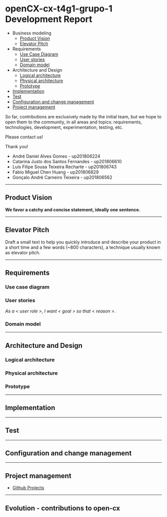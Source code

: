 # openCX-cx-t4g1-grupo-1 Development Report
 

* Business modeling 
  * [Product Vision](#Product-Vision)
  * [Elevator Pitch](#Elevator-Pitch)
* Requirements
  * [Use Case Diagram](#Use-case-diagram)
  * [User stories](#User-stories)
  * [Domain model](#Domain-model)
* Architecture and Design
  * [Logical architecture](#Logical-architecture)
  * [Physical architecture](#Physical-architecture)
  * [Prototype](#Prototype)
* [Implementation](#Implementation)
* [Test](#Test)
* [Configuration and change management](#Configuration-and-change-management)
* [Project management](#Project-management)

So far, contributions are exclusively made by the initial team, but we hope to open them to the community, in all areas and topics: requirements, technologies, development, experimentation, testing, etc.

Please contact us! 

Thank you!

- André Daniel Alves Gomes - up201806224
- Catarina Justo dos Santos Fernandes - up201806610
- Luís Filipe Sousa Teixeira Recharte - up201806743
- Fabio Miguel Chen Huang - up201806829
- Gonçalo André Carneiro Teixeira - up201806562

---

## Product Vision

**We favor a catchy and concise statement, ideally one sentence.**

---
## Elevator Pitch
Draft a small text to help you quickly introduce and describe your product in a short time and a few words (~800 characters), a technique usually known as elevator pitch.

---
## Requirements

### Use case diagram 

### User stories

*As a < user role >, I want < goal > so that < reason >.*

### Domain model

---

## Architecture and Design


### Logical architecture


### Physical architecture


### Prototype

---

## Implementation

---
## Test


---
## Configuration and change management


---

## Project management

  * [Github Projects](https://github.com/features/project-management/com)

---

## Evolution - contributions to open-cx
